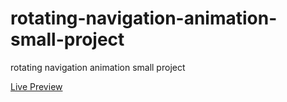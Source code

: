 # rotating-navigation-animation-small-project
<p>rotating navigation animation small project</p>
<a href="https://elhoussnimed.github.io/rotating-navigation-animation-small-project/">Live Preview</a>

